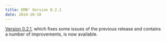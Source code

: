 ```yaml
---
title: EMB² Version 0.2.1
date: 2014-10-10
---
```

[Version 0.2.1](https://github.com/siemens/embb/blob/v0.2.1/CHANGELOG.md), which fixes some issues of the previous release and contains a number of improvements, is now available.
